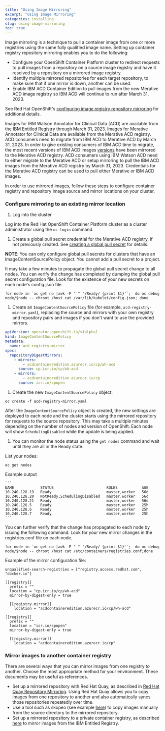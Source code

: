 ```yaml
---
title: "Using Image Mirroring"
excerpt: "Using Image Mirroring"
categories: installing
slug: using-image-mirroring
toc: true
---
```

<!--                                                                    -->
<!-- (C) Copyright Merative US L.P. and others 2018, 2023                -->
<!--                                                                    -->
<!-- SPDX-License-Identifier: Apache-2.0                                -->
<!--                                                                    -->


Image mirroring is a technique to pull a container image from one or more registries using the same fully qualified image name.  Setting up container registry repository mirroring enables you to do the following:

- Configure your OpenShift Container Platform cluster to redirect requests to pull images from a repository on a source image registry and have it resolved by a repository on a mirrored image registry.
- Identify multiple mirrored repositories for each target repository, to make sure that if one mirror is down, another can be used.
- Enable IBM ACD Container Edition to pull images from the new Merative ACD image registry so IBM ACD will continue to run after March 31, 2023.

See Red Hat OpenShift's [configuring image registry repository mirroring](https://docs.openshift.com/container-platform/4.10/openshift_images/image-configuration.html#images-configuration-registry-mirror_image-configuration) for additional details.

Images for IBM Watson Annotator for Clinical Data (ACD) are available from the IBM Entitled Registry through March 31, 2023. Images for Merative Annotator for Clinical Data are available from the Merative ACD registry. ACD consumers need to migrate from IBM ACD to Merative ACD by March 31, 2023. In order to give existing consumers of IBM ACD time to migrate, the most recent versions of IBM ACD images [versions](https://github.com/merative/acd-containers/blob/master/CHANGELOG.md#releases) have been mirrored to the Merative ACD registry. ACD consumers using IBM Watson ACD need to either migrate to the Merative ACD or setup mirroring to pull the IBM ACD images from the Merative ACD registry by March 31, 2023. Credentials for the Merative ACD registry can be used to pull either Merative or IBM ACD images.

In order to use mirrored images, follow these steps to configure container registry and repository image source and mirror locations on your cluster.

### Configure mirroring to an existing mirror location

1. Log into the cluster

  Log into the Red Hat OpenShift Container Platform cluster as a cluster administrator using the `oc login` command.

1. Create a global pull secret credential for the Merative ACD registry, if not previously created. See [creating a global pull secret](/installing/installing/#acd-registry-pull-secret) for details.

  **NOTE**: You can only configure global pull secrets for clusters that have an ImageContentSourcePolicy object. You cannot add a pull secret to a project.

  It may take a few minutes to propagate the global pull secret change to all nodes.  You can verify the change has completed by dumping the global pull secret configuration file.  Look for the existence of your new secrets on each node's config.json file.

  ```
  for node in `oc get no |awk -F " " '/Ready/ {print $1}'`;  do oc debug node/$node -- chroot /host cat /var/lib/kubelet/config.json; done
  ```

1. Create an `ImageContentSourcePolicy` file (for example, `acd-registry-mirror.yaml`), replacing the source and mirrors with your own registry and repository pairs and images if you don't want to use the provided mirrors.

  ```yaml acd-registry-mirror.yaml
  apiVersion: operator.openshift.io/v1alpha1
  kind: ImageContentSourcePolicy
  metadata:
    name: acd-registry-mirror
  spec:
    repositoryDigestMirrors:
      - mirrors:
          - acdcontaineredition.azurecr.io/cp/wh-acd
        source: cp.icr.io/cp/wh-acd
      - mirrors:
          - acdcontaineredition.azurecr.io/cp
        source: icr.io/cpopen
  ```

1. Create the new `ImageContentSourcePolicy` object.

  ```
  oc create -f acd-registry-mirror.yaml
  ```

  After the `ImageContentSourcePolicy` object is created, the new settings are deployed to each node and the cluster starts using the mirrored repository for requests to the source repository.  This may take a multiple minutes depending on the number of nodes and version of OpenShift.  Each node will show `SchedulingDisabled` while the update is being applied.

1. You can monitor the node status using the `get nodes` command and wait until they are all in the Ready state.

  List your nodes:

  ```
  oc get nodes
  ```

  Example output

    ```
    NAME            STATUS                        ROLES           AGE
    10.240.128.19   Ready                         master,worker   56d
    10.240.128.20   NotReady,SchedulingDisabled   master,worker   56d
    10.240.128.21   Ready                         master,worker   56d
    10.240.128.5    Ready                         master,worker   25h
    10.240.128.6    Ready                         master,worker   25h
    10.240.128.7    Ready                         master,worker   25h
    ```

  You can further verify that the change has propagated to each node by issuing the following command.  Look for your new mirror changes in the registries.conf file on each node.

  ```
  for node in `oc get no |awk -F " " '/Ready/ {print $1}'`;  do oc debug node/$node -- chroot /host cat /etc/containers/registries.conf;done
  ```

  Example of the mirror configuration file:

  ```
  unqualified-search-registries = ["registry.access.redhat.com", "docker.io"]

  [[registry]]
    prefix = ""
    location = "cp.icr.io/cp/wh-acd"
    mirror-by-digest-only = true

    [[registry.mirror]]
      location = "acdcontaineredition.azurecr.io/cp/wh-acd"

  [[registry]]
    prefix = ""
    location = "icr.io/cpopen"
    mirror-by-digest-only = true

    [[registry.mirror]]
      location = "acdcontaineredition.azurecr.io/cp"
  ```


### Mirror images to another container registry

There are several ways that you can mirror images from one registry to another. Choose the most appropriate method for your environment. These documents may be useful as references.

- Set up a mirrored repository with Red Hat Quay, as described in [Red Hat Quay Repository Mirroring](https://access.redhat.com/documentation/en-us/red_hat_quay/3/html/manage_red_hat_quay/repo-mirroring-in-red-hat-quay). Using Red Hat Quay allows you to copy images from one repository to another and also automatically syncs those repositories repeatedly over time.
- Use a tool such as skopeo (see example [here](https://docs.openshift.com/container-platform/4.10/openshift_images/image-configuration.html#images-configuration-registry-mirror_image-configuration)) to copy images manually from the source directory to the mirrored repository.
- Set up a mirrored repository to a private container registry, as described [here](https://www.ibm.com/docs/en/cloud-paks/cp-data/4.0?topic=tasks-mirroring-images-your-private-container-registry) to mirror images from the IBM Entitled Registry.
